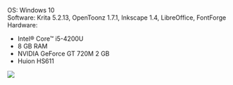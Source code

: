 OS: Windows 10  
Software: Krita 5.2.13, OpenToonz 1.7.1, Inkscape 1.4, LibreOffice, FontForge  
Hardware:
- Intel® Core™ i5-4200U
- 8 GB RAM
- NVIDIA GeForce GT 720M 2 GB
- Huion HS611
  
![](https://komarev.com/ghpvc/?username=micheliaHEART&color=blueviolet)
<!--
**micheliaHEART/micheliaHEART** is a ✨ _special_ ✨ repository because its `README.md` (this file) appears on your GitHub profile.

Here are some ideas to get you started:

- 🔭 I’m currently working on ...
- 🌱 I’m currently learning ...
- 👯 I’m looking to collaborate on ...
- 🤔 I’m looking for help with ...
- 💬 Ask me about ...
- 📫 How to reach me: ...
- 😄 Pronouns: ...
- ⚡ Fun fact: ...
-->
